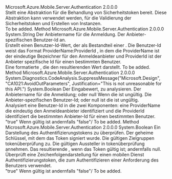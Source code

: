 <Type Name="IAppServiceTokenHandler" FullName="Microsoft.Azure.Mobile.Server.Authentication.IAppServiceTokenHandler">
  <TypeSignature Language="C#" Value="public interface IAppServiceTokenHandler" />
  <TypeSignature Language="ILAsm" Value=".class public interface auto ansi abstract IAppServiceTokenHandler" />
  <TypeSignature Language="DocId" Value="T:Microsoft.Azure.Mobile.Server.Authentication.IAppServiceTokenHandler" />
  <TypeSignature Language="VB.NET" Value="Public Interface IAppServiceTokenHandler" />
  <TypeSignature Language="F#" Value="type IAppServiceTokenHandler = interface" />
  <AssemblyInfo>
    <AssemblyName>Microsoft.Azure.Mobile.Server.Authentication</AssemblyName>
    <AssemblyVersion>2.0.0.0</AssemblyVersion>
  </AssemblyInfo>
  <Interfaces />
  <Docs>
    <summary>
            Stellt eine Abstraktion für die Behandlung von Sicherheitstoken bereit. Diese Abstraktion kann verwendet werden, für die Validierung der Sicherheitstoken und Erstellen von <see cref="T:System.Security.Claims.ClaimsPrincipal" /> Instanzen.
            </summary>
    <remarks>To be added.</remarks>
  </Docs>
  <Members>
    <Member MemberName="CreateUserId">
      <MemberSignature Language="C#" Value="public string CreateUserId (string providerName, string providerUserId);" />
      <MemberSignature Language="ILAsm" Value=".method public hidebysig newslot virtual instance string CreateUserId(string providerName, string providerUserId) cil managed" />
      <MemberSignature Language="DocId" Value="M:Microsoft.Azure.Mobile.Server.Authentication.IAppServiceTokenHandler.CreateUserId(System.String,System.String)" />
      <MemberSignature Language="VB.NET" Value="Public Function CreateUserId (providerName As String, providerUserId As String) As String" />
      <MemberSignature Language="F#" Value="abstract member CreateUserId : string * string -&gt; string" Usage="iAppServiceTokenHandler.CreateUserId (providerName, providerUserId)" />
      <MemberType>Method</MemberType>
      <AssemblyInfo>
        <AssemblyName>Microsoft.Azure.Mobile.Server.Authentication</AssemblyName>
        <AssemblyVersion>2.0.0.0</AssemblyVersion>
      </AssemblyInfo>
      <ReturnValue>
        <ReturnType>System.String</ReturnType>
      </ReturnValue>
      <Parameters>
        <Parameter Name="providerName" Type="System.String" />
        <Parameter Name="providerUserId" Type="System.String" />
      </Parameters>
      <Docs>
        <param name="providerName">Der Anbietername für die Anmeldung.</param>
        <param name="providerUserId">Der Anbieter-spezifischen Benutzer-Id an.</param>
        <summary>
            Erstellt einen Benutzer-Id-Wert, der als Bestandteil einer <see cref="T:Microsoft.Azure.Mobile.Server.Authentication.ProviderCredentials" />. Die Benutzer-Id weist das Format <c>ProviderName:ProviderId</c> , in dem die <c>ProviderName</c> ist der eindeutige Bezeichner für den Anmeldeanbieter und <c>ProviderId</c> ist der Anbieter spezifische Id für einen bestimmten Benutzer.
            </summary>
        <returns>Eine formatierte <see cref="T:System.String" /> , die den resultierenden Wert darstellt.</returns>
        <remarks>To be added.</remarks>
      </Docs>
    </Member>
    <Member MemberName="TryParseUserId">
      <MemberSignature Language="C#" Value="public bool TryParseUserId (string userId, out string providerName, out string providerUserId);" />
      <MemberSignature Language="ILAsm" Value=".method public hidebysig newslot virtual instance bool TryParseUserId(string userId, [out] string&amp; providerName, [out] string&amp; providerUserId) cil managed" />
      <MemberSignature Language="DocId" Value="M:Microsoft.Azure.Mobile.Server.Authentication.IAppServiceTokenHandler.TryParseUserId(System.String,System.String@,System.String@)" />
      <MemberSignature Language="VB.NET" Value="Public Function TryParseUserId (userId As String, ByRef providerName As String, ByRef providerUserId As String) As Boolean" />
      <MemberSignature Language="F#" Value="abstract member TryParseUserId : string *  *  -&gt; bool" Usage="iAppServiceTokenHandler.TryParseUserId (userId, providerName, providerUserId)" />
      <MemberType>Method</MemberType>
      <AssemblyInfo>
        <AssemblyName>Microsoft.Azure.Mobile.Server.Authentication</AssemblyName>
        <AssemblyVersion>2.0.0.0</AssemblyVersion>
      </AssemblyInfo>
      <Attributes>
        <Attribute>
          <AttributeName>System.Diagnostics.CodeAnalysis.SuppressMessage("Microsoft.Design", "CA1021:AvoidOutParameters", Justification="This is not unreasonable for this API.")</AttributeName>
        </Attribute>
      </Attributes>
      <ReturnValue>
        <ReturnType>System.Boolean</ReturnType>
      </ReturnValue>
      <Parameters>
        <Parameter Name="userId" Type="System.String" />
        <Parameter Name="providerName" Type="System.String&amp;" RefType="out" />
        <Parameter Name="providerUserId" Type="System.String&amp;" RefType="out" />
      </Parameters>
      <Docs>
        <param name="userId">Der Eingabewert, zu analysieren.</param>
        <param name="providerName">Der Anbietername für die Anmeldung; oder <c>null</c> Wenn die <paramref name="userId" /> ist ungültig.</param>
        <param name="providerUserId">Die Anbieter-spezifischen Benutzer-Id; oder <c>null</c> ist die <paramref name="userId" /> ist ungültig.</param>
        <summary>
            Analysiert eine Benutzer-Id in die zwei Komponenten: eine <c>ProviderName</c> die eindeutig den Anmeldeanbieter identifiziert und die <c>ProviderId</c> identifiziert die bestimmten Anbieter-Id für einen bestimmten Benutzer.
            </summary>
        <returns>
          <c>"true"</c> Wenn <paramref name="userId" /> gültig ist andernfalls <c>"false"</c>/</returns>
        <remarks>To be added.</remarks>
      </Docs>
    </Member>
    <Member MemberName="TryValidateLoginToken">
      <MemberSignature Language="C#" Value="public bool TryValidateLoginToken (string token, string signingKey, System.Collections.Generic.IEnumerable&lt;string&gt; validAudiences, System.Collections.Generic.IEnumerable&lt;string&gt; validIssuers, out System.Security.Claims.ClaimsPrincipal claimsPrincipal);" />
      <MemberSignature Language="ILAsm" Value=".method public hidebysig newslot virtual instance bool TryValidateLoginToken(string token, string signingKey, class System.Collections.Generic.IEnumerable`1&lt;string&gt; validAudiences, class System.Collections.Generic.IEnumerable`1&lt;string&gt; validIssuers, [out] class System.Security.Claims.ClaimsPrincipal&amp; claimsPrincipal) cil managed" />
      <MemberSignature Language="DocId" Value="M:Microsoft.Azure.Mobile.Server.Authentication.IAppServiceTokenHandler.TryValidateLoginToken(System.String,System.String,System.Collections.Generic.IEnumerable{System.String},System.Collections.Generic.IEnumerable{System.String},System.Security.Claims.ClaimsPrincipal@)" />
      <MemberSignature Language="VB.NET" Value="Public Function TryValidateLoginToken (token As String, signingKey As String, validAudiences As IEnumerable(Of String), validIssuers As IEnumerable(Of String), ByRef claimsPrincipal As ClaimsPrincipal) As Boolean" />
      <MemberSignature Language="F#" Value="abstract member TryValidateLoginToken : string * string * seq&lt;string&gt; * seq&lt;string&gt; *  -&gt; bool" Usage="iAppServiceTokenHandler.TryValidateLoginToken (token, signingKey, validAudiences, validIssuers, claimsPrincipal)" />
      <MemberType>Method</MemberType>
      <AssemblyInfo>
        <AssemblyName>Microsoft.Azure.Mobile.Server.Authentication</AssemblyName>
        <AssemblyVersion>2.0.0.0</AssemblyVersion>
      </AssemblyInfo>
      <ReturnValue>
        <ReturnType>System.Boolean</ReturnType>
      </ReturnValue>
      <Parameters>
        <Parameter Name="token" Type="System.String" />
        <Parameter Name="signingKey" Type="System.String" />
        <Parameter Name="validAudiences" Type="System.Collections.Generic.IEnumerable&lt;System.String&gt;" />
        <Parameter Name="validIssuers" Type="System.Collections.Generic.IEnumerable&lt;System.String&gt;" />
        <Parameter Name="claimsPrincipal" Type="System.Security.Claims.ClaimsPrincipal&amp;" RefType="out" />
      </Parameters>
      <Docs>
        <param name="token">Ein <see cref="T:System.String" /> Darstellung des Authentifizierungstokens zu überprüfen.</param>
        <param name="signingKey">Der geheime Schlüssel, mit dem das Token signiert wurde.</param>
        <param name="validAudiences">Die gültigen Zielgruppen tokenüberprüfung zu.</param>
        <param name="validIssuers">Die gültigen Aussteller in tokenüberprüfung annehmen.</param>
        <param name="claimsPrincipal">Das resultierende <see cref="T:System.Security.Claims.ClaimsPrincipal" /> , wenn das Token gültig ist; andernfalls null.</param>
        <summary>
            Überprüft eine Zeichenfolgendarstellung für einen mobilen Dienst Authentifizierungstoken, die zum Authentifizieren einer Anforderung des Benutzers verwendet.
            </summary>
        <returns>
          <c>"true"</c> Wenn <paramref name="token" /> gültig ist andernfalls <c>"false"</c>/</returns>
        <remarks>To be added.</remarks>
      </Docs>
    </Member>
  </Members>
</Type>